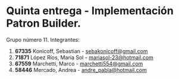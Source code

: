 # Quinta entrega - Implementación Patron Builder.

Grupo número 11.
Integrantes:
1. **67335**		Konicoff, Sebastian     -   sebakonicoff@gmail.com
2. **71871** 	  López Ríos, María Sol	  -   mariasol-23@hotmail.com
3. **67559**  	Marchetti, Marco 		    -   marchetti554@gmail.com
4. **58446**  	Mercado, Andrea		      -   andre_pabla@hotmail.com
